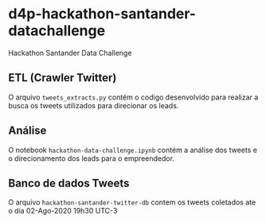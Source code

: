 # d4p-hackathon-santander-datachallenge
Hackathon Santander Data Challenge

## ETL (Crawler Twitter)

O arquivo `tweets_extracts.py` contém o codigo desenvolvido para realizar a busca os tweets utilizados para direcionar os leads.

## Análise

O notebook `hackathon-data-challenge.ipynb` contém a análise dos tweets e o direcionamento dos leads para o empreendedor.

## Banco de dados Tweets

O arquivo `hackathon-santander-twitter-db` contem os tweets coletados ate o dia 02-Ago-2020 19h30 UTC-3
